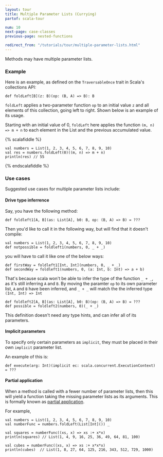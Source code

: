 ```yaml
---
layout: tour
title: Multiple Parameter Lists (Currying)
partof: scala-tour

num: 10
next-page: case-classes
previous-page: nested-functions

redirect_from: "/tutorials/tour/multiple-parameter-lists.html"
---
```


Methods may have multiple parameter lists.

### Example

Here is an example, as defined on the `TraversableOnce` trait in Scala's collections API:

```
def foldLeft[B](z: B)(op: (B, A) => B): B
```

`foldLeft` applies a two-parameter function `op` to an initial value `z` and all elements of this collection, going left to right. Shown below is an example of its usage.

Starting with an initial value of 0, `foldLeft` here applies the function `(m, n) => m + n` to each element in the List and the previous accumulated value.

{% scalafiddle %}
```tut
val numbers = List(1, 2, 3, 4, 5, 6, 7, 8, 9, 10)
val res = numbers.foldLeft(0)((m, n) => m + n)
println(res) // 55
```
{% endscalafiddle %}

### Use cases

Suggested use cases for multiple parameter lists include:

#### Drive type inferrence

Say, you have the following method:

```tut
def foldleft1[A, B](as: List[A], b0: B, op: (B, A) => B) = ???
```

Then you'd like to call it in the following way, but will find that it doesn't compile:

```tut:fail
val numbers = List(1, 2, 3, 4, 5, 6, 7, 8, 9, 10)
def notpossible = foldleft1(numbers, 0, _ + _)
```

you will have to call it like one of the below ways:

```tut
def firstWay = foldleft1[Int, Int](numbers, 0, _ + _)
def secondWay = foldleft1(numbers, 0, (a: Int, b: Int) => a + b)
```

That's because scala won't be able to infer the type of the function `_ + _`, as it's still inferring `A` and `B`. By moving the paramter `op` to its own parameter list, `A` and `B` have been inferred, and `_ + _` will match the the inferred type `(Int, Int) => Int`

```tut
def foldleft2[A, B](as: List[A], b0: B)(op: (B, A) => B) = ???
def possible = foldleft2(numbers, 0)(_ + _)
```

This definition doesn't need any type hints, and can infer all of its parameters.


#### Implicit parameters

To specify only certain parameters as `implicit`, they must be placed in their own `implicit` parameter list.

An example of this is:

```
def execute(arg: Int)(implicit ec: scala.concurrent.ExecutionContext) = ???
```

#### Partial application

When a method is called with a fewer number of parameter lists, then this will yield a function taking the missing parameter lists as its arguments. This is formally known as [partial application](https://en.wikipedia.org/wiki/Partial_application).

For example,

```tut
val numbers = List(1, 2, 3, 4, 5, 6, 7, 8, 9, 10)
val numberFunc = numbers.foldLeft(List[Int]()) _

val squares = numberFunc((xs, x) => xs :+ x*x)
println(squares) // List(1, 4, 9, 16, 25, 36, 49, 64, 81, 100)

val cubes = numberFunc((xs, x) => xs :+ x*x*x)
println(cubes)  // List(1, 8, 27, 64, 125, 216, 343, 512, 729, 1000)
```
